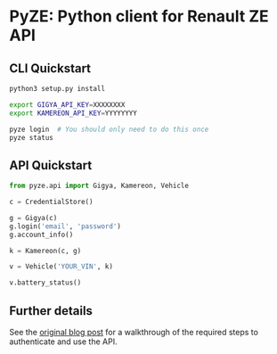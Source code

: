 # PyZE: Python client for Renault ZE API

## CLI Quickstart

```bash
python3 setup.py install

export GIGYA_API_KEY=XXXXXXXX
export KAMEREON_API_KEY=YYYYYYYY

pyze login  # You should only need to do this once
pyze status
```

## API Quickstart

```python
from pyze.api import Gigya, Kamereon, Vehicle

c = CredentialStore()

g = Gigya(c)
g.login('email', 'password')
g.account_info()

k = Kamereon(c, g)

v = Vehicle('YOUR_VIN', k)

v.battery_status()
```

## Further details

See the [original blog post](https://muscatoxblog.blogspot.com/2019/07/delving-into-renaults-new-api.html) for a walkthrough of the required steps to authenticate and use the API.
